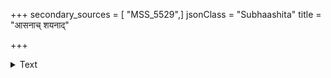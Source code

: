 +++
secondary_sources = [ "MSS_5529",]
jsonClass = "Subhaashita"
title = "आसनाच् शयनाद्"

+++

<details><summary>Text</summary>

आसनाच् शयनाद् यानात् संगतेश् चापि भोजनात्।  
कृते संचरते पापं तैलबिन्दुरिवाम्भसि॥
</details>
